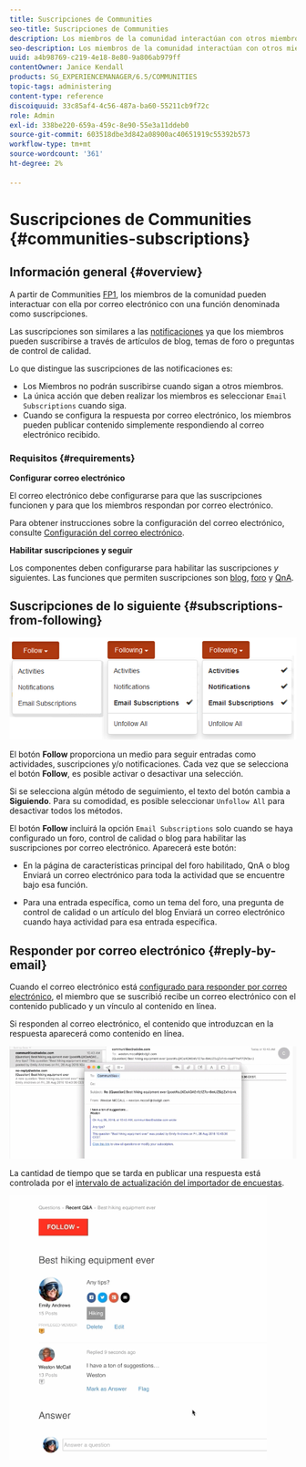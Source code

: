 ```yaml
---
title: Suscripciones de Communities
seo-title: Suscripciones de Communities
description: Los miembros de la comunidad interactúan con otros miembros a través del correo electrónico
seo-description: Los miembros de la comunidad interactúan con otros miembros a través del correo electrónico
uuid: a4b98769-c219-4e18-8e80-9a806ab979ff
contentOwner: Janice Kendall
products: SG_EXPERIENCEMANAGER/6.5/COMMUNITIES
topic-tags: administering
content-type: reference
discoiquuid: 33c85af4-4c56-487a-ba60-55211cb9f72c
role: Admin
exl-id: 338be220-659a-459c-8e90-55e3a11ddeb0
source-git-commit: 603518dbe3d842a08900ac40651919c55392b573
workflow-type: tm+mt
source-wordcount: '361'
ht-degree: 2%

---
```


# Suscripciones de Communities {#communities-subscriptions}

## Información general {#overview}

A partir de Communities [FP1](deploy-communities.md#latestfeaturepack), los miembros de la comunidad pueden interactuar con ella por correo electrónico con una función denominada como suscripciones.

Las suscripciones son similares a las [notificaciones](notifications.md) ya que los miembros pueden suscribirse a través de artículos de blog, temas de foro o preguntas de control de calidad.

Lo que distingue las suscripciones de las notificaciones es:

* Los Miembros no podrán suscribirse cuando sigan a otros miembros.
* La única acción que deben realizar los miembros es seleccionar `Email Subscriptions` cuando siga.
* Cuando se configura la respuesta por correo electrónico, los miembros pueden publicar contenido simplemente respondiendo al correo electrónico recibido.

### Requisitos {#requirements}

**Configurar correo electrónico**

El correo electrónico debe configurarse para que las suscripciones funcionen y para que los miembros respondan por correo electrónico.

Para obtener instrucciones sobre la configuración del correo electrónico, consulte [Configuración del correo electrónico](email.md).

**Habilitar suscripciones y seguir**

Los componentes deben configurarse para habilitar las suscripciones *y* siguientes. Las funciones que permiten suscripciones son [blog](blog-feature.md), [foro](forum.md) y [QnA](working-with-qna.md).

## Suscripciones de lo siguiente {#subscriptions-from-following}

![suscripción siguiente](assets/subscription-following.png)

El botón **Follow** proporciona un medio para seguir entradas como actividades, suscripciones y/o notificaciones. Cada vez que se selecciona el botón **Follow**, es posible activar o desactivar una selección.

Si se selecciona algún método de seguimiento, el texto del botón cambia a **Siguiendo**. Para su comodidad, es posible seleccionar `Unfollow All` para desactivar todos los métodos.

El botón **Follow** incluirá la opción `Email Subscriptions` solo cuando se haya configurado un foro, control de calidad o blog para habilitar las suscripciones por correo electrónico. Aparecerá este botón:

* En la página de características principal del foro habilitado, QnA o blog Enviará un correo electrónico para toda la actividad que se encuentre bajo esa función.

* Para una entrada específica, como un tema del foro, una pregunta de control de calidad o un artículo del blog Enviará un correo electrónico cuando haya actividad para esa entrada específica.

## Responder por correo electrónico {#reply-by-email}

Cuando el correo electrónico está [configurado para responder por correo electrónico](email.md#configure-polling-importer), el miembro que se suscribió recibe un correo electrónico con el contenido publicado y un vínculo al contenido en línea.

Si responden al correo electrónico, el contenido que introduzcan en la respuesta aparecerá como contenido en línea.

![email-reply](assets/email-reply.png)

La cantidad de tiempo que se tarda en publicar una respuesta está controlada por el [intervalo de actualización del importador de encuestas](email.md#configure-polling-importer).

![QA](assets/qa.png)
